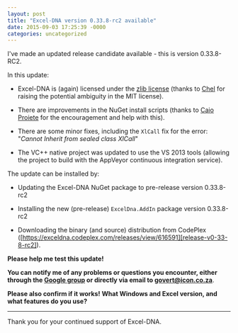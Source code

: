 ```yaml
---
layout: post
title: "Excel-DNA version 0.33.8-rc2 available"
date: 2015-09-03 17:25:39 -0000
categories: uncategorized
---
```

I've made an updated release candidate available - this is version 0.33.8-RC2.

In this update:

* Excel-DNA is (again) licensed under the [zlib license][license] (thanks to [Chel][post-license-issue] for raising the potential ambiguity in the MIT license).

* There are improvements in the NuGet install scripts (thanks to [Caio Proiete][caioproiete] for the encouragement and help with this).

* There are some minor fixes, including the `XlCall` fix for the error: "_Cannot Inherit from sealed class XlCall_"

* The VC++ native project was updated to use the VS 2013 tools (allowing the project to build with the AppVeyor continuous integration service).

The update can be installed by:

* Updating the Excel-DNA NuGet package to pre-release version 0.33.8-rc2

* Installing the new (pre-release) `ExcelDna.AddIn` package version 0.33.8-rc2

* Downloading the binary (and source) distribution from CodePlex ([https://exceldna.codeplex.com/releases/view/616591][release-v0-33-8-rc2]).

**Please help me test this update!**

**You can notify me of any problems or questions you encounter, either through the [Google group][exceldna-google-group] or directly via email to <govert@icon.co.za>**.

**Please also confirm if it works!**
**What Windows and Excel version, and what features do you use?**

---

Thank you for your continued support of Excel-DNA.

[license]: https://github.com/Excel-DNA/ExcelDna/blob/master/LICENSE.txt
[post-license-issue]: https://groups.google.com/forum/#!topic/exceldna/CRsJrQ6mJTo
[caioproiete]: https://github.com/caioproiete
[release-v0-33-8-rc2]: https://exceldna.codeplex.com/releases/view/616591
[exceldna-google-group]: https://groups.google.com/forum/#!forum/exceldna
